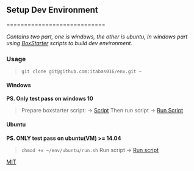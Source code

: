 ## Setup Dev Environment ##

============================

_Contains two part, one is windows, the other is ubuntu, In windows part using [BoxStarter](http://boxstarter.org/) scripts to build dev environment._

### Usage ###

> `git clone git@github.com:itabas016/env.git ~`

#### Windows ####

**PS. Only test pass on windows 10**

> Prepare boxstarter script: -> [Script](https://raw.githubusercontent.com/itabas016/env/master/windows/run.txt)
> Then run script -> [Run Script](http://boxstarter.org/package/nr/url?https://raw.githubusercontent.com/itabas016/env/master/windows/run.txt)

#### Ubuntu ####

**PS. ONLY test pass on ubuntu(VM) >= 14.04**

> `chmod +x ~/env/ubuntu/run.sh`
> Run script -> [Run script](https://raw.githubusercontent.com/itabas016/env/master/ubuntu/run.sh)

[MIT](https://github.com/itabas016/install/blob/master/LICENSE)